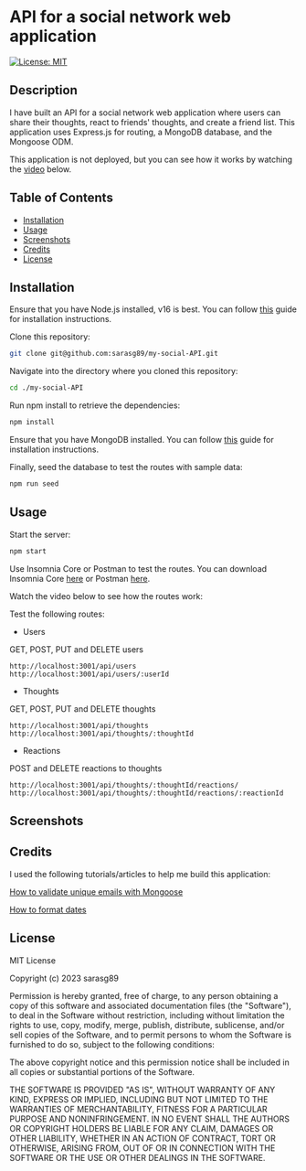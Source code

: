 # API for a social network web application 

[![License: MIT](https://img.shields.io/badge/License-MIT-yellow.svg)](https://opensource.org/licenses/MIT)

## Description

I have built an API for a social network web application where users can share their thoughts, react to friends' thoughts, and create a friend list. This application uses Express.js for routing, a MongoDB database, and the Mongoose ODM.

This application is not deployed, but you can see how it works by watching the [video](#usage) below.

## Table of Contents

- [Installation](#installation)
- [Usage](#usage)
- [Screenshots](#screenshots)
- [Credits](#credits)
- [License](#license)

## Installation

Ensure that you have Node.js installed, v16 is best. You can follow [this](https://coding-boot-camp.github.io/full-stack/nodejs/how-to-install-nodejs) guide for installation instructions.

Clone this repository:

```bash
git clone git@github.com:sarasg89/my-social-API.git
```

Navigate into the directory where you cloned this repository:

```bash
cd ./my-social-API
```

Run npm install to retrieve the dependencies:

```bash
npm install
```

Ensure that you have MongoDB installed. You can follow [this](https://docs.mongodb.com/manual/installation/) guide for installation instructions.

Finally, seed the database to test the routes with sample data:

```bash
npm run seed
```

## Usage

Start the server:

```bash
npm start
```

Use Insomnia Core or Postman to test the routes. You can download Insomnia Core [here](https://insomnia.rest/download) or Postman [here](https://www.postman.com/downloads/).

Watch the video below to see how the routes work:

Test the following routes:

- Users

GET, POST, PUT and DELETE users

```http
http://localhost:3001/api/users
http://localhost:3001/api/users/:userId
```

- Thoughts

GET, POST, PUT and DELETE thoughts

```http
http://localhost:3001/api/thoughts
http://localhost:3001/api/thoughts/:thoughtId
```

- Reactions

POST and DELETE reactions to thoughts

```http
http://localhost:3001/api/thoughts/:thoughtId/reactions/
http://localhost:3001/api/thoughts/:thoughtId/reactions/:reactionId
```

## Screenshots

## Credits

I used the following tutorials/articles to help me build this application:

[How to validate unique emails with Mongoose](https://masteringjs.io/tutorials/mongoose/mongoose-validate-unique-email)

[How to format dates](https://www.w3schools.com/jsref/jsref_getseconds.asp)

## License

MIT License

Copyright (c) 2023 sarasg89

Permission is hereby granted, free of charge, to any person obtaining a copy of this software and associated documentation files (the "Software"), to deal in the Software without restriction, including without limitation the rights to use, copy, modify, merge, publish, distribute, sublicense, and/or sell copies of the Software, and to permit persons to whom the Software is furnished to do so, subject to the following conditions:

The above copyright notice and this permission notice shall be included in all copies or substantial portions of the Software.

THE SOFTWARE IS PROVIDED "AS IS", WITHOUT WARRANTY OF ANY KIND, EXPRESS OR IMPLIED, INCLUDING BUT NOT LIMITED TO THE WARRANTIES OF MERCHANTABILITY, FITNESS FOR A PARTICULAR PURPOSE AND NONINFRINGEMENT. IN NO EVENT SHALL THE AUTHORS OR COPYRIGHT HOLDERS BE LIABLE FOR ANY CLAIM, DAMAGES OR OTHER LIABILITY, WHETHER IN AN ACTION OF CONTRACT, TORT OR OTHERWISE, ARISING FROM, OUT OF OR IN CONNECTION WITH THE SOFTWARE OR THE USE OR OTHER DEALINGS IN THE SOFTWARE.